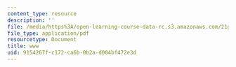 ```yaml
---
content_type: resource
description: ''
file: /media/https%3A/open-learning-course-data-rc.s3.amazonaws.com/21g-114-chinese-vi-streamlined-spring-2005/9154267fc172ca6b0b2ad004bf472e3d_MIT21G_114S05_4_04f.pdf
file_type: application/pdf
resourcetype: Document
title: www
uid: 9154267f-c172-ca6b-0b2a-d004bf472e3d
---
```

